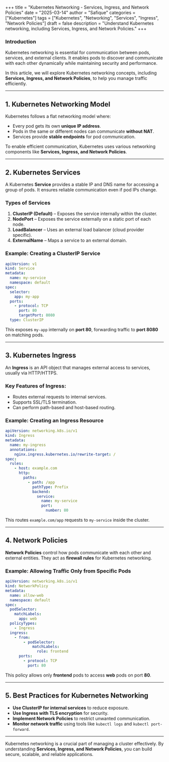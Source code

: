 +++
title = "Kubernetes Networking - Services, Ingress, and Network Policies"
date = "2025-03-14"
author = "Safique"
categories = ["Kubernetes"]
tags = ["Kubernetes", "Networking", "Services", "Ingress", "Network Policies"]
draft = false
description = "Understand Kubernetes networking, including Services, Ingress, and Network Policies."
+++

### **Introduction**  
Kubernetes networking is essential for communication between pods, services, and external clients. It enables pods to discover and communicate with each other dynamically while maintaining security and performance.

In this article, we will explore Kubernetes networking concepts, including **Services, Ingress, and Network Policies**, to help you manage traffic efficiently.

---

## **1. Kubernetes Networking Model**  

Kubernetes follows a flat networking model where:  
- Every pod gets its own **unique IP address**.  
- Pods in the same or different nodes can communicate **without NAT**.  
- Services provide **stable endpoints** for pod communication.  

To enable efficient communication, Kubernetes uses various networking components like **Services, Ingress, and Network Policies**.

---

## **2. Kubernetes Services**  

A Kubernetes **Service** provides a stable IP and DNS name for accessing a group of pods. It ensures reliable communication even if pod IPs change.

### **Types of Services**  
1. **ClusterIP (Default)** – Exposes the service internally within the cluster.  
2. **NodePort** – Exposes the service externally on a static port of each node.  
3. **LoadBalancer** – Uses an external load balancer (cloud provider specific).  
4. **ExternalName** – Maps a service to an external domain.

### **Example: Creating a ClusterIP Service**  
```yaml
apiVersion: v1
kind: Service
metadata:
  name: my-service
  namespace: default
spec:
  selector:
    app: my-app
  ports:
    - protocol: TCP
      port: 80
      targetPort: 8080
  type: ClusterIP
```
This exposes `my-app` internally on **port 80**, forwarding traffic to **port 8080** on matching pods.

---

## **3. Kubernetes Ingress**  

An **Ingress** is an API object that manages external access to services, usually via HTTP/HTTPS.

### **Key Features of Ingress:**  
- Routes external requests to internal services.  
- Supports SSL/TLS termination.  
- Can perform path-based and host-based routing.

### **Example: Creating an Ingress Resource**  
```yaml
apiVersion: networking.k8s.io/v1
kind: Ingress
metadata:
  name: my-ingress
  annotations:
    nginx.ingress.kubernetes.io/rewrite-target: /
spec:
  rules:
    - host: example.com
      http:
        paths:
          - path: /app
            pathType: Prefix
            backend:
              service:
                name: my-service
                port:
                  number: 80
```
This routes `example.com/app` requests to `my-service` inside the cluster.

---

## **4. Network Policies**  

**Network Policies** control how pods communicate with each other and external entities. They act as **firewall rules** for Kubernetes networking.

### **Example: Allowing Traffic Only from Specific Pods**  
```yaml
apiVersion: networking.k8s.io/v1
kind: NetworkPolicy
metadata:
  name: allow-web
  namespace: default
spec:
  podSelector:
    matchLabels:
      app: web
  policyTypes:
    - Ingress
  ingress:
    - from:
        - podSelector:
            matchLabels:
              role: frontend
      ports:
        - protocol: TCP
          port: 80
```
This policy allows only **frontend** pods to access **web** pods on port **80**.

---

## **5. Best Practices for Kubernetes Networking**  

- **Use ClusterIP for internal services** to reduce exposure.  
- **Use Ingress with TLS encryption** for security.  
- **Implement Network Policies** to restrict unwanted communication.  
- **Monitor network traffic** using tools like `kubectl logs` and `kubectl port-forward`.  

---


Kubernetes networking is a crucial part of managing a cluster effectively. By understanding **Services, Ingress, and Network Policies**, you can build secure, scalable, and reliable applications.  


